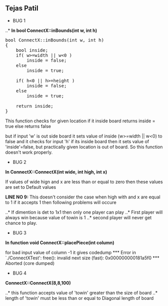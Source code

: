 
 Tejas Patil
---------------------

* BUG 1


..* **In bool ConnectX::inBounds(int w, int h)**
<pre>
bool ConnectX::inBounds(int w, int h)
{
	bool inside;
	if( w>=width || w<0 )  
		inside = false;
	else                          	   
		inside = true;
 
	if( h<0 || h>=height )                      
		inside = false;
	else                           
		inside = true;

	return inside;
}
</pre>
This function checks for given location
if it inside board returns inside = true else returns false

but if input 'w' is out side board it sets value of inside (w>=width || w<0) to false and it
checks for input 'h' if its inside board then it sets value of 'inside'=false, but practically
given location is out of board. So this function doesn't work properly.



* BUG 2

**In ConnectX::ConnectX(int wide, int high, int x)**

If values of wide hign and x are less than or equal to zero then
these values are set to Default values

**LINE NO 9:**
This doesn't consider the case when high with and x are equal to 1
if it accepts 1 then following problems will occure

..* If dimention is det to 1x1 then  only one player can play
..* First player will always win because value of towin is 1
..* second player will never get chance to play.


* BUG 3

**In function  void ConnectX::placePiece(int column)**

for bad input value of column -1 it gives codedump
*** Error in `./ConnectXTest': free(): invalid next size (fast): 0x000000000181a5f0 ***
Aborted (core dumped)


* BUG 4

**ConnectX::ConnectX(8,8,100)**

..* this function accepts value of 'towin' greater than the size of board
..* length of 'towin'  must be less than or equal to Diagonal length of board
